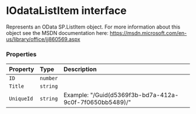# IOdataListItem interface





Represents an OData SP.ListItem object. For more information about this object 
see the MSDN documentation here: 
https://msdn.microsoft.com/en-us/library/office/jj860569.aspx




### Properties

| Property	   | Type	| Description|
|:-------------|:-------|:-----------|
|`ID`      | `number` |  |
|`Title`      | `string` |  |
|`UniqueId`      | `string` | Example: "/Guid(d5369f3b-bd7a-412a-9c0f-7f0650bb5489)/" |




